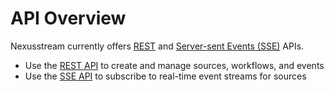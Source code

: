# API Overview

Nexusstream currently offers [REST](/api/rest/) and [Server-sent Events (SSE)](/api/sse/) APIs. 

- Use the [REST API](/api/rest/) to create and manage sources, workflows, and
  events
- Use the [SSE API](/api/sse/) to subscribe to real-time event streams for
  sources

<Footer />
